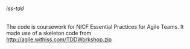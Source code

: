 ###### iss-tdd

The code is coursework for NICF Essential Practices for Agile Teams.
It made use of a skeleton code from http://agile.withiss.com/TDDWorkshop.zip
